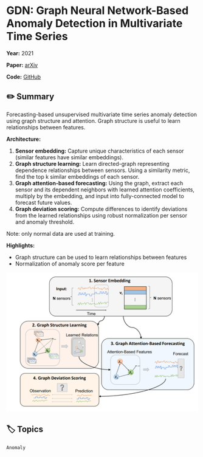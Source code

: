 # GDN: Graph Neural Network-Based Anomaly Detection in Multivariate Time Series

**Year:** 2021

**Paper:** [arXiv](https://arxiv.org/pdf/2106.06947)

**Code:** [GitHub](https://github.com/d-ailin/GDN)

## ✏️ Summary
Forecasting-based unsupervised multivariate time series anomaly detection using graph structure and attention. Graph structure is useful to learn relationships between features.

**Architecture:**

1. **Sensor embedding:** Capture unique characteristics of each sensor (similar features have similar embeddings).
2. **Graph structure learning:** Learn directed-graph representing dependence relationships between sensors. Using a similarity metric, find the top k similar embeddings of each sensor.
3. **Graph attention-based forecasting:** Using the graph, extract each sensor and its dependent neighbors with learned attention coefficients, multiply by the embedding, and input into fully-connected model to forecast future values.
4. **Graph deviation scoring:** Compute differences to identify deviations from the learned relationships using robust normalization per sensor and anomaly threshold.

Note: only normal data are used at training.

**Highlights:**

* Graph structure can be used to learn relationships between features
* Normalization of anomaly score per feature

![Figure](../figures/gdn-graph-neural-network-based-anomaly-detection-in-multivariate-time-series.png)

## 🏷️ Topics
`Anomaly`
